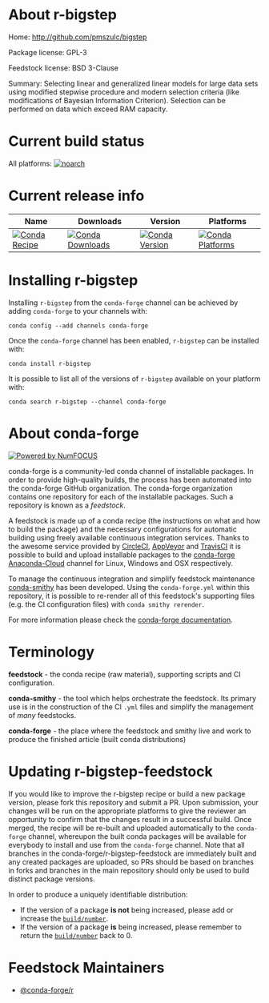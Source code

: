 <!--
# -*- mode: jinja -*-
-->

About r-bigstep
===============

Home: http://github.com/pmszulc/bigstep

Package license: GPL-3

Feedstock license: BSD 3-Clause

Summary: Selecting linear and generalized linear models for large data sets using modified stepwise procedure and modern selection criteria (like modifications of Bayesian Information Criterion). Selection can be performed on data which exceed RAM capacity.



Current build status
====================

All platforms:
[![noarch](https://img.shields.io/circleci/project/github/conda-forge/r-bigstep-feedstock/master.svg?label=noarch)](https://circleci.com/gh/conda-forge/r-bigstep-feedstock)

Current release info
====================

| Name | Downloads | Version | Platforms |
| --- | --- | --- | --- |
| [![Conda Recipe](https://img.shields.io/badge/recipe-r--bigstep-green.svg)](https://anaconda.org/conda-forge/r-bigstep) | [![Conda Downloads](https://img.shields.io/conda/dn/conda-forge/r-bigstep.svg)](https://anaconda.org/conda-forge/r-bigstep) | [![Conda Version](https://img.shields.io/conda/vn/conda-forge/r-bigstep.svg)](https://anaconda.org/conda-forge/r-bigstep) | [![Conda Platforms](https://img.shields.io/conda/pn/conda-forge/r-bigstep.svg)](https://anaconda.org/conda-forge/r-bigstep) |

Installing r-bigstep
====================

Installing `r-bigstep` from the `conda-forge` channel can be achieved by adding `conda-forge` to your channels with:

```
conda config --add channels conda-forge
```

Once the `conda-forge` channel has been enabled, `r-bigstep` can be installed with:

```
conda install r-bigstep
```

It is possible to list all of the versions of `r-bigstep` available on your platform with:

```
conda search r-bigstep --channel conda-forge
```


About conda-forge
=================

[![Powered by NumFOCUS](https://img.shields.io/badge/powered%20by-NumFOCUS-orange.svg?style=flat&colorA=E1523D&colorB=007D8A)](http://numfocus.org)

conda-forge is a community-led conda channel of installable packages.
In order to provide high-quality builds, the process has been automated into the
conda-forge GitHub organization. The conda-forge organization contains one repository
for each of the installable packages. Such a repository is known as a *feedstock*.

A feedstock is made up of a conda recipe (the instructions on what and how to build
the package) and the necessary configurations for automatic building using freely
available continuous integration services. Thanks to the awesome service provided by
[CircleCI](https://circleci.com/), [AppVeyor](https://www.appveyor.com/)
and [TravisCI](https://travis-ci.org/) it is possible to build and upload installable
packages to the [conda-forge](https://anaconda.org/conda-forge)
[Anaconda-Cloud](https://anaconda.org/) channel for Linux, Windows and OSX respectively.

To manage the continuous integration and simplify feedstock maintenance
[conda-smithy](https://github.com/conda-forge/conda-smithy) has been developed.
Using the ``conda-forge.yml`` within this repository, it is possible to re-render all of
this feedstock's supporting files (e.g. the CI configuration files) with ``conda smithy rerender``.

For more information please check the [conda-forge documentation](https://conda-forge.org/docs/).

Terminology
===========

**feedstock** - the conda recipe (raw material), supporting scripts and CI configuration.

**conda-smithy** - the tool which helps orchestrate the feedstock.
                   Its primary use is in the construction of the CI ``.yml`` files
                   and simplify the management of *many* feedstocks.

**conda-forge** - the place where the feedstock and smithy live and work to
                  produce the finished article (built conda distributions)


Updating r-bigstep-feedstock
============================

If you would like to improve the r-bigstep recipe or build a new
package version, please fork this repository and submit a PR. Upon submission,
your changes will be run on the appropriate platforms to give the reviewer an
opportunity to confirm that the changes result in a successful build. Once
merged, the recipe will be re-built and uploaded automatically to the
`conda-forge` channel, whereupon the built conda packages will be available for
everybody to install and use from the `conda-forge` channel.
Note that all branches in the conda-forge/r-bigstep-feedstock are
immediately built and any created packages are uploaded, so PRs should be based
on branches in forks and branches in the main repository should only be used to
build distinct package versions.

In order to produce a uniquely identifiable distribution:
 * If the version of a package **is not** being increased, please add or increase
   the [``build/number``](https://conda.io/docs/user-guide/tasks/build-packages/define-metadata.html#build-number-and-string).
 * If the version of a package **is** being increased, please remember to return
   the [``build/number``](https://conda.io/docs/user-guide/tasks/build-packages/define-metadata.html#build-number-and-string)
   back to 0.

Feedstock Maintainers
=====================

* [@conda-forge/r](https://github.com/conda-forge/r/)

